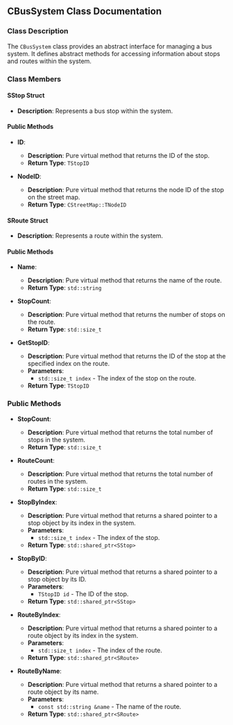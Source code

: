 ## CBusSystem Class Documentation

### Class Description

The `CBusSystem` class provides an abstract interface for managing a bus system. It defines abstract methods for accessing information about stops and routes within the system.

### Class Members

#### SStop Struct

- **Description**: Represents a bus stop within the system.

#### Public Methods

- **ID**:
  - **Description**: Pure virtual method that returns the ID of the stop.
  - **Return Type**: `TStopID`

- **NodeID**:
  - **Description**: Pure virtual method that returns the node ID of the stop on the street map.
  - **Return Type**: `CStreetMap::TNodeID`

#### SRoute Struct

- **Description**: Represents a route within the system.

#### Public Methods

- **Name**:
  - **Description**: Pure virtual method that returns the name of the route.
  - **Return Type**: `std::string`

- **StopCount**:
  - **Description**: Pure virtual method that returns the number of stops on the route.
  - **Return Type**: `std::size_t`

- **GetStopID**:
  - **Description**: Pure virtual method that returns the ID of the stop at the specified index on the route.
  - **Parameters**:
    - `std::size_t index` - The index of the stop on the route.
  - **Return Type**: `TStopID`

### Public Methods

- **StopCount**:
  - **Description**: Pure virtual method that returns the total number of stops in the system.
  - **Return Type**: `std::size_t`

- **RouteCount**:
  - **Description**: Pure virtual method that returns the total number of routes in the system.
  - **Return Type**: `std::size_t`

- **StopByIndex**:
  - **Description**: Pure virtual method that returns a shared pointer to a stop object by its index in the system.
  - **Parameters**:
    - `std::size_t index` - The index of the stop.
  - **Return Type**: `std::shared_ptr<SStop>`

- **StopByID**:
  - **Description**: Pure virtual method that returns a shared pointer to a stop object by its ID.
  - **Parameters**:
    - `TStopID id` - The ID of the stop.
  - **Return Type**: `std::shared_ptr<SStop>`

- **RouteByIndex**:
  - **Description**: Pure virtual method that returns a shared pointer to a route object by its index in the system.
  - **Parameters**:
    - `std::size_t index` - The index of the route.
  - **Return Type**: `std::shared_ptr<SRoute>`

- **RouteByName**:
  - **Description**: Pure virtual method that returns a shared pointer to a route object by its name.
  - **Parameters**:
    - `const std::string &name` - The name of the route.
  - **Return Type**: `std::shared_ptr<SRoute>`
